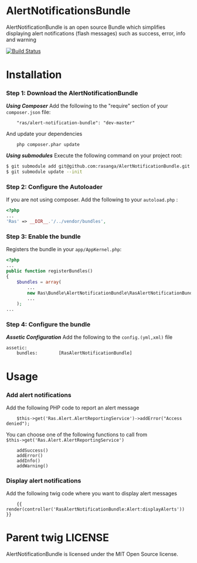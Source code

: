 AlertNotificationsBundle
========================
AlertNotificationBundle is an open source Bundle which simplifies displaying alert notifications (flash messages) such as success, error, info and warning

[![Build Status](https://scrutinizer-ci.com/g/rasanga/AlertNotificationBundle/badges/build.png?b=master)](https://scrutinizer-ci.com/g/rasanga/AlertNotificationBundle/build-status/master)

Installation
============
### Step 1: Download the AlertNotificationBundle
***Using Composer***
Add the following to the "require" section of your `composer.json` file:

```
    "ras/alert-notification-bundle": "dev-master"
```
And update your dependencies
```
    php composer.phar update
```

***Using submodules***
Execute the following command on your project root:
``` bash
$ git submodule add git@github.com:rasanga/AlertNotificationBundle.git vendor/bundles/Ras/AlertNotificationBundle
$ git submodule update --init
```

### Step 2: Configure the Autoloader
If you are not using composer.
Add the following to your `autoload.php` :
```php
<?php
...
'Ras' => __DIR__.'/../vendor/bundles',
```

### Step 3: Enable the bundle
Registers the bundle in your `app/AppKernel.php`:
```php
<?php
...
public function registerBundles()
{
    $bundles = array(
        ...
        new Ras\Bundle\AlertNotificationBundle\RasAlertNotificationBundle(),
        ...
    );
...
```

### Step 4: Configure the bundle
***Assetic Configuration***
Add the following to the `config.(yml,xml)` file
```
assetic:
    bundles:        [RasAlertNotificationBundle]
```

Usage
=====
### Add alert notifications
Add the following PHP code to report an alert message
```
    $this->get('Ras.Alert.AlertReportingService')->addError("Access denied");
```
You can choose one of the following functions to call from <br />
```$this->get('Ras.Alert.AlertReportingService')```
```
    addSuccess()
    addError()
    addInfo()
    addWarning()
```
### Display alert notifications
Add the following twig code where you want to display alert messages
```
    {{ render(controller('RasAlertNotificationBundle:Alert:displayAlerts')) }}
```
Parent twig
LICENSE
=======
AlertNotificationBundle is licensed under the MIT Open Source license.